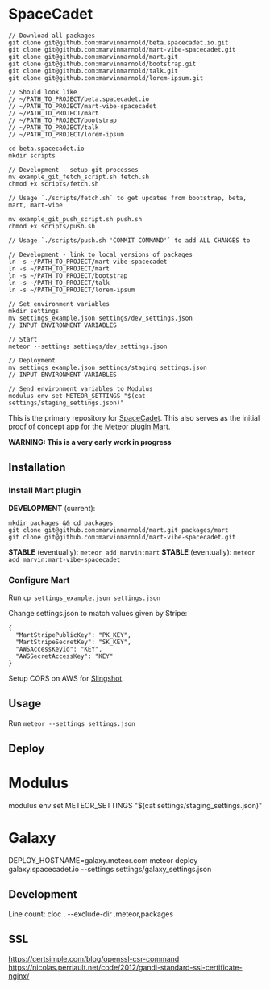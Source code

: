 SpaceCadet
==========

````
// Download all packages
git clone git@github.com:marvinmarnold/beta.spacecadet.io.git
git clone git@github.com:marvinmarnold/mart-vibe-spacecadet.git
git clone git@github.com:marvinmarnold/mart.git
git clone git@github.com:marvinmarnold/bootstrap.git
git clone git@github.com:marvinmarnold/talk.git
git clone git@github.com:marvinmarnold/lorem-ipsum.git

// Should look like
// ~/PATH_TO_PROJECT/beta.spacecadet.io
// ~/PATH_TO_PROJECT/mart-vibe-spacecadet
// ~/PATH_TO_PROJECT/mart
// ~/PATH_TO_PROJECT/bootstrap
// ~/PATH_TO_PROJECT/talk
// ~/PATH_TO_PROJECT/lorem-ipsum

cd beta.spacecadet.io
mkdir scripts

// Development - setup git processes
mv example_git_fetch_script.sh fetch.sh
chmod +x scripts/fetch.sh

// Usage `./scripts/fetch.sh` to get updates from bootstrap, beta, mart, mart-vibe

mv example_git_push_script.sh push.sh
chmod +x scripts/push.sh

// Usage `./scripts/push.sh 'COMMIT COMMAND'` to add ALL CHANGES to

// Development - link to local versions of packages
ln -s ~/PATH_TO_PROJECT/mart-vibe-spacecadet
ln -s ~/PATH_TO_PROJECT/mart
ln -s ~/PATH_TO_PROJECT/bootstrap
ln -s ~/PATH_TO_PROJECT/talk
ln -s ~/PATH_TO_PROJECT/lorem-ipsum

// Set environment variables
mkdir settings
mv settings_example.json settings/dev_settings.json
// INPUT ENVIRONMENT VARIABLES

// Start
meteor --settings settings/dev_settings.json

// Deployment
mv settings_example.json settings/staging_settings.json
// INPUT ENVIRONMENT VARIABLES

// Send environment variables to Modulus
modulus env set METEOR_SETTINGS "$(cat settings/staging_settings.json)"

````




This is the primary repository for [SpaceCadet](https://spacecadet.io). This also serves as the initial proof of concept app for the Meteor plugin [Mart](https://github.com/marvinmarnold/mart).

**WARNING: This is a very early work in progress**

Installation
------------

### Install Mart plugin

**DEVELOPMENT** (current):

```
mkdir packages && cd packages
git clone git@github.com:marvinmarnold/mart.git packages/mart
git clone git@github.com:marvinmarnold/mart-vibe-spacecadet.git
```

**STABLE** (eventually): `meteor add marvin:mart`
**STABLE** (eventually): `meteor add marvin:mart-vibe-spacecadet`

### Configure Mart

Run `cp settings_example.json settings.json`

Change settings.json to match values given by Stripe:

```
{
  "MartStripePublicKey": "PK_KEY",
  "MartStripeSecretKey": "SK_KEY",
  "AWSAccessKeyId": "KEY",
  "AWSSecretAccessKey": "KEY"
}
```

Setup CORS on AWS for [Slingshot](https://github.com/CulturalMe/meteor-slingshot).

Usage
-----

Run `meteor --settings settings.json`

Deploy
------

Modulus
=====
modulus env set METEOR_SETTINGS "$(cat settings/staging_settings.json)"

Galaxy
=====
DEPLOY_HOSTNAME=galaxy.meteor.com meteor deploy galaxy.spacecadet.io --settings settings/galaxy_settings.json

Development
-----------

Line count: cloc . --exclude-dir .meteor,packages


SSL
---
https://certsimple.com/blog/openssl-csr-command
https://nicolas.perriault.net/code/2012/gandi-standard-ssl-certificate-nginx/
